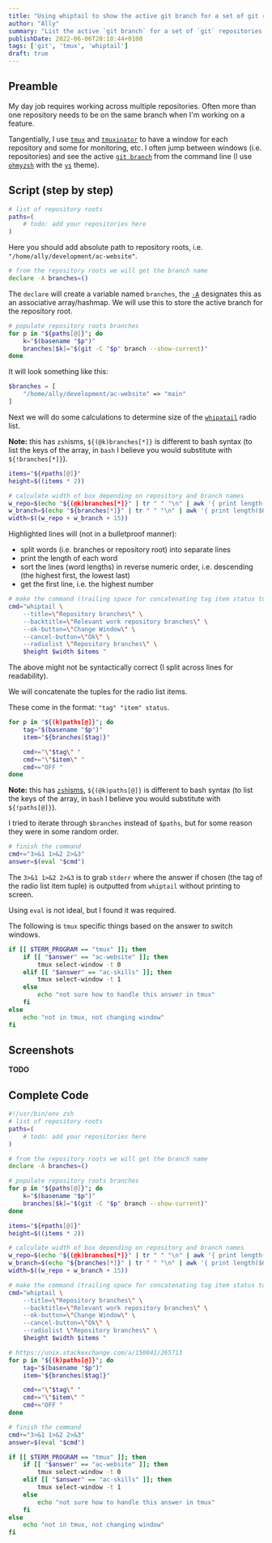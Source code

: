 ```yaml
---
title: "Using whiptail to show the active git branch for a set of git repositories"
author: "Ally"
summary: "List the active `git branch` for a set of `git` repositories in `whiptail`, then jump to the repository's `tmux` window"
publishDate: 2022-06-06T20:18:44+0100
tags: ['git', 'tmux', 'whiptail']
draft: true
---
```


## Preamble

My day job requires working across multiple repositories. Often more than one repository needs to be on the same branch when I'm working on a feature.

Tangentially, I use [`tmux`](https://github.com/tmux/tmux) and [`tmuxinator`](https://github.com/tmuxinator/tmuxinator) to have a window for each repository and some for monitoring, etc. I often jump between windows (i.e. repositories) and see the active [`git branch`](https://git-scm.com/docs/git-branch) from the command line (I use [`ohmyzsh`](https://github.com/ohmyzsh/ohmyzsh) with the [`ys`](https://github.com/ohmyzsh/ohmyzsh/wiki/Themes#ys) theme).

## Script (step by step)

```bash {linenos=true}
# list of repository roots
paths=(
    # todo: add your repositories here
)
```

Here you should add absolute path to repository roots, i.e. `"/home/ally/development/ac-website"`.

```bash {linenos=true linenostart=6}
# from the repository roots we will get the branch name
declare -A branches=()
```

The `declare` will create a variable named `branches`, the [`-A`](https://ss64.com/bash/declare.html) designates this as an associative array/hashmap. We will use this to store the active branch for the repository root.

```bash {linenos=true linenostart=9}
# populate repository roots branches
for p in "${paths[@]}"; do
    k="$(basename "$p")"
    branches[$k]="$(git -C "$p" branch --show-current)"
done
```

It will look something like this:

```php
$branches = [
    "/home/ally/development/ac-website" => "main"
]
```

Next we will do some calculations to determine size of the [`whipatail`](https://linux.die.net/man/1/whiptail) radio list.

**Note:** this has `zsh`isms, `${(@k)branches[*]}` is different to bash syntax (to list the keys of the array, in `bash` I believe you would substitute with `${!branches[*]}`).

```bash {linenos=true, linenostart=15, hl_lines=[5,6]}
items="${#paths[@]}"
height=$((items * 2))

# calculate width of box depending on repository and branch names
w_repo=$(echo "${(@k)branches[*]}" | tr " " "\n" | awk '{ print length($0) }' - | sort -rn | head -n1)
w_branch=$(echo "${branches[*]}" | tr " " "\n" | awk '{ print length($0) }' - | sort -rn | head -n1)
width=$((w_repo + w_branch + 15))
```

Highlighted lines will (not in a bulletproof manner):

* split words (i.e. branches or repository root) into separate lines
* print the length of each word
* sort the lines (word lengths) in reverse numeric order, i.e. descending (the highest first, the lowest last)
* get the first line, i.e. the highest number

```bash {linenos=true, linenostart=23}
# make the command (trailing space for concatenating tag item status tuples
cmd="whiptail \
    --title=\"Repository branches\" \
    --backtitle=\"Relevant work repository branches\" \
    --ok-button=\"Change Window\" \
    --cancel-button=\"Ok\" \
    --radiolist \"Repository branches\" \
    $height $width $items "
```

The above might not be syntactically correct (I split across lines for readability).

We will concatenate the tuples for the radio list items.

These come in the format: `"tag" "item" status`.

```bash {linenos=true, linenostart=32}
for p in "${(k)paths[@]}"; do
    tag="$(basename "$p")"
    item="${branches[$tag]}"

    cmd+="\"$tag\" "
    cmd+="\"$item\" "
    cmd+="OFF "
done
```

**Note:** this has [`zsh`isms](https://unix.stackexchange.com/a/150041/265713), `${(@k)paths[@]}` is different to bash syntax (to list the keys of the array, in `bash` I believe you would substitute with `${!paths[@]}`).

I tried to iterate through `$branches` instead of `$paths`, but for some reason they were in some random order.

```bash {linenos=true, linenostart=41}
# finish the command
cmd+="3>&1 1>&2 2>&3"
answer=$(eval "$cmd")
```

The `3>&1 1>&2 2>&3` is to grab `stderr` where the answer if chosen (the tag of the radio list item tuple) is outputted from `whiptail` without printing to screen.

Using `eval` is not ideal, but I found it was required.

The following is `tmux` specific things based on the answer to switch windows.

```bash {linenos=true, linenostart=45}
if [[ $TERM_PROGRAM == "tmux" ]]; then
    if [[ "$answer" == "ac-website" ]]; then
        tmux select-window -t 0
    elif [[ "$answer" == "ac-skills" ]]; then
        tmux select-window -t 1
    else
        echo "not sure how to handle this answer in tmux"
    fi
else
    echo "not in tmux, not changing window"
fi
```

## Screenshots

**TODO**

## Complete Code

```bash { linenos=true }
#!/usr/bin/env zsh
# list of repository roots
paths=(
    # todo: add your repositories here
)

# from the repository roots we will get the branch name
declare -A branches=()

# populate repository roots branches
for p in "${paths[@]}"; do
    k="$(basename "$p")"
    branches[$k]="$(git -C "$p" branch --show-current)"
done

items="${#paths[@]}"
height=$((items * 2))

# calculate width of box depending on repository and branch names
w_repo=$(echo "${(@k)branches[*]}" | tr " " "\n" | awk '{ print length($0) }' - | sort -rn | head -n1)
w_branch=$(echo "${branches[*]}" | tr " " "\n" | awk '{ print length($0) }' - | sort -rn | head -n1)
width=$((w_repo + w_branch + 15))

# make the command (trailing space for concatenating tag item status tuples
cmd="whiptail \
    --title=\"Repository branches\" \
    --backtitle=\"Relevant work repository branches\" \
    --ok-button=\"Change Window\" \
    --cancel-button=\"Ok\" \
    --radiolist \"Repository branches\" \
    $height $width $items "

# https://unix.stackexchange.com/a/150041/265713
for p in "${(k)paths[@]}"; do
    tag="$(basename "$p")"
    item="${branches[$tag]}"

    cmd+="\"$tag\" "
    cmd+="\"$item\" "
    cmd+="OFF "
done

# finish the command
cmd+="3>&1 1>&2 2>&3"
answer=$(eval "$cmd")

if [[ $TERM_PROGRAM == "tmux" ]]; then
    if [[ "$answer" == "ac-website" ]]; then
        tmux select-window -t 0
    elif [[ "$answer" == "ac-skills" ]]; then
        tmux select-window -t 1
    else
        echo "not sure how to handle this answer in tmux"
    fi
else
    echo "not in tmux, not changing window"
fi
```
